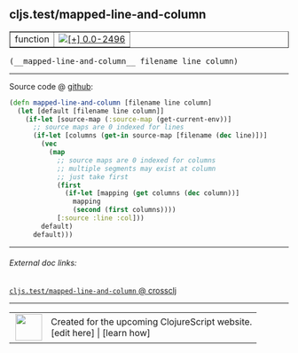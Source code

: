## cljs.test/mapped-line-and-column



 <table border="1">
<tr>
<td>function</td>
<td><a href="https://github.com/cljsinfo/cljs-api-docs/tree/0.0-2496"><img valign="middle" alt="[+] 0.0-2496" title="Added in 0.0-2496" src="https://img.shields.io/badge/+-0.0--2496-lightgrey.svg"></a> </td>
</tr>
</table>


 <samp>
(__mapped-line-and-column__ filename line column)<br>
</samp>

---







Source code @ [github](https://github.com/clojure/clojurescript/blob/r2911/src/cljs/cljs/test.cljs#L356-L372):

```clj
(defn mapped-line-and-column [filename line column]
  (let [default [filename line column]]
    (if-let [source-map (:source-map (get-current-env))]
      ;; source maps are 0 indexed for lines
      (if-let [columns (get-in source-map [filename (dec line)])]
        (vec
          (map
            ;; source maps are 0 indexed for columns
            ;; multiple segments may exist at column
            ;; just take first
            (first
              (if-let [mapping (get columns (dec column))]
                mapping
                (second (first columns))))
            [:source :line :col]))
        default)
      default)))
```

<!--
Repo - tag - source tree - lines:

 <pre>
clojurescript @ r2911
└── src
    └── cljs
        └── cljs
            └── <ins>[test.cljs:356-372](https://github.com/clojure/clojurescript/blob/r2911/src/cljs/cljs/test.cljs#L356-L372)</ins>
</pre>

-->

---



###### External doc links:

[`cljs.test/mapped-line-and-column` @ crossclj](http://crossclj.info/fun/cljs.test.cljs/mapped-line-and-column.html)<br>

---

 <table>
<tr><td>
<img valign="middle" align="right" width="48px" src="http://i.imgur.com/Hi20huC.png">
</td><td>
Created for the upcoming ClojureScript website.<br>
[edit here] | [learn how]
</td></tr></table>

[edit here]:https://github.com/cljsinfo/cljs-api-docs/blob/master/cljsdoc/cljs.test_mapped-line-and-column.cljsdoc
[learn how]:https://github.com/cljsinfo/cljs-api-docs/wiki/cljsdoc-files

<!--

This information was too distracting to show to readers, but I'll leave it
commented here since it is helpful to:

- pretty-print the data used to generate this document
- and show how to retrieve that data



The API data for this symbol:

```clj
{:ns "cljs.test",
 :name "mapped-line-and-column",
 :type "function",
 :signature ["[filename line column]"],
 :source {:code "(defn mapped-line-and-column [filename line column]\n  (let [default [filename line column]]\n    (if-let [source-map (:source-map (get-current-env))]\n      ;; source maps are 0 indexed for lines\n      (if-let [columns (get-in source-map [filename (dec line)])]\n        (vec\n          (map\n            ;; source maps are 0 indexed for columns\n            ;; multiple segments may exist at column\n            ;; just take first\n            (first\n              (if-let [mapping (get columns (dec column))]\n                mapping\n                (second (first columns))))\n            [:source :line :col]))\n        default)\n      default)))",
          :title "Source code",
          :repo "clojurescript",
          :tag "r2911",
          :filename "src/cljs/cljs/test.cljs",
          :lines [356 372]},
 :full-name "cljs.test/mapped-line-and-column",
 :full-name-encode "cljs.test_mapped-line-and-column",
 :history [["+" "0.0-2496"]]}

```

Retrieve the API data for this symbol:

```clj
;; from Clojure REPL
(require '[clojure.edn :as edn])
(-> (slurp "https://raw.githubusercontent.com/cljsinfo/cljs-api-docs/catalog/cljs-api.edn")
    (edn/read-string)
    (get-in [:symbols "cljs.test/mapped-line-and-column"]))
```

-->
